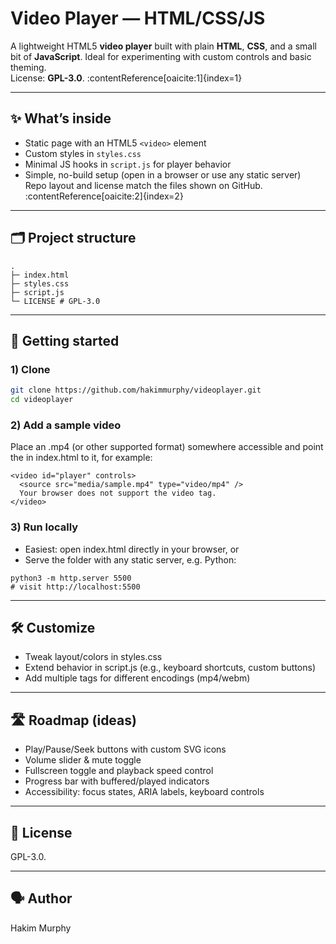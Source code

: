 # Video Player — HTML/CSS/JS

A lightweight HTML5 **video player** built with plain **HTML**, **CSS**, and a small bit of **JavaScript**. Ideal for experimenting with custom controls and basic theming.  
License: **GPL-3.0**. :contentReference[oaicite:1]{index=1}

---

## ✨ What’s inside
- Static page with an HTML5 `<video>` element
- Custom styles in `styles.css`
- Minimal JS hooks in `script.js` for player behavior
- Simple, no-build setup (open in a browser or use any static server)  
Repo layout and license match the files shown on GitHub. :contentReference[oaicite:2]{index=2}

---

## 🗂️ Project structure
```
.
├─ index.html
├─ styles.css
├─ script.js
└─ LICENSE # GPL-3.0
```

---

## 🚀 Getting started

### 1) Clone
```bash
git clone https://github.com/hakimmurphy/videoplayer.git
cd videoplayer
```

### 2) Add a sample video
Place an .mp4 (or other supported format) somewhere accessible and point the <source> in index.html to it, for example:
```
<video id="player" controls>
  <source src="media/sample.mp4" type="video/mp4" />
  Your browser does not support the video tag.
</video>
```

### 3) Run locally
- Easiest: open index.html directly in your browser, or
- Serve the folder with any static server, e.g. Python:
```
python3 -m http.server 5500
# visit http://localhost:5500
```

---

## 🛠️ Customize
- Tweak layout/colors in styles.css
- Extend behavior in script.js (e.g., keyboard shortcuts, custom buttons)
- Add multiple <source> tags for different encodings (mp4/webm)

---

## 🛣️ Roadmap (ideas)
- Play/Pause/Seek buttons with custom SVG icons
- Volume slider & mute toggle
- Fullscreen toggle and playback speed control
- Progress bar with buffered/played indicators
- Accessibility: focus states, ARIA labels, keyboard controls

---

## 📄 License
GPL-3.0.

---

## 🗣️ Author
Hakim Murphy



